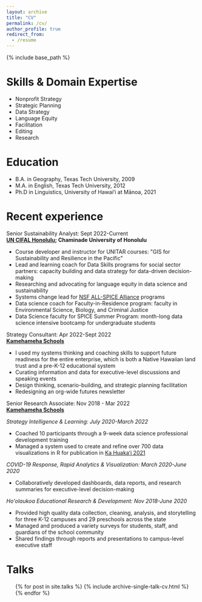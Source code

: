 ```yaml
---
layout: archive
title: "CV"
permalink: /cv/
author_profile: true
redirect_from:
  - /resume
---
```


{% include base_path %}

Skills & Domain Expertise
======
* Nonprofit Strategy
* Strategic Planning
* Data Strategy
* Language Equity
* Facilitation
* Editing
* Research
  
Education
======
* B.A. in Geography, Texas Tech University, 2009
* M.A. in English, Texas Tech University, 2012
* Ph.D in Linguistics, University of Hawaiʻi at Mānoa, 2021

Recent experience
======
Senior Sustainability Analyst: Sept 2022-Current  
**[UN CIFAL Honolulu](https://chaminade.edu/cifal-honolulu/); Chaminade University of Honolulu**
  * Course developer and instructor for UNITAR courses: "GIS for Sustainability and Resilience in the Pacific"
  * Lead and learning coach for Data Skills programs for social sector partners: capacity building and data strategy for data-driven decision-making
  * Researching and advocating for language equity in data science and sustainability
  * Systems change lead for [NSF ALL-SPICE Alliance](https://www.nsfspicealliance.org/) programs 
  * Data science coach for Faculty-in-Residence program: faculty in Environmental Science, Biology, and Criminal Justice
  * Data Science faculty for SPICE Summer Program: month-long data science intensive bootcamp for undergraduate students

Strategy Consultant: Apr 2022-Sept 2022  
**[Kamehameha Schools](https://www.ksbe.edu/)**
  * I used my systems thinking and coaching skills to support future readiness for the entire enterprise, which is both a Native Hawaiian land trust and a pre-K-12 educational system
  * Curating information and data for executive-level discussions and speaking events 
  * Design thinking, scenario-building, and strategic planning facilitation
  * Redesigning an org-wide futures newsletter


Senior Research Associate: Nov 2018 - Mar 2022   
**[Kamehameha Schools](https://www.ksbe.edu/)**

*Strategy Intelligence & Learning: July 2020-March 2022* 
  * Coached 10 participants through a 9-week data science professional development training
  * Managed a system used to create and refine over 700 data visualizations in R for publication in [Ka Huakaʻi 2021](https://www.ksbe.edu/ka-huakai)

*COVID-19 Response, Rapid Analytics & Visualization: March 2020-June 2020*   
  * Collaboratively developed dashboards, data reports, and research summaries for executive-level decision-making 

*Hoʻolaukoa Educational Research & Development: Nov 2018-June 2020*
  * Provided high quality data collection, cleaning, analysis, and storytelling for three K-12 campuses and 29 preschools across the state 
  * Managed and produced a variety surveys for students, staff, and guardians of the school community
  * Shared findings through reports and presentations to campus-level executive staff
  

  
Talks
======
  <ul>{% for post in site.talks %}
    {% include archive-single-talk-cv.html %}
  {% endfor %}</ul>
  
